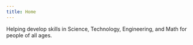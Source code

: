 ```yaml
---
title: Home
---
```


Helping develop skills in Science, Technology, Engineering, and Math for people of all ages. 
